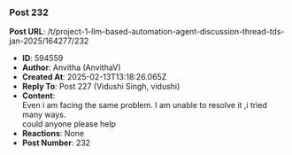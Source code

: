 ### Post 232
**Post URL**: /t/project-1-llm-based-automation-agent-discussion-thread-tds-jan-2025/164277/232
- **ID**: 594559
- **Author**: Anvitha (AnvithaV)
- **Created At**: 2025-02-13T13:18:26.065Z
- **Reply To**: Post 227 (Vidushi Singh, vidushi)
- **Content**:  
  Even i am facing the same problem. I am unable to resolve it ,i tried many ways.<br>
could anyone please help
- **Reactions**: None
- **Post Number**: 232

